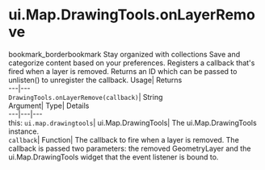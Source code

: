  
#  ui.Map.DrawingTools.onLayerRemove
bookmark_borderbookmark Stay organized with collections  Save and categorize content based on your preferences. 
Registers a callback that's fired when a layer is removed. 
Returns an ID which can be passed to unlisten() to unregister the callback.
Usage| Returns  
---|---  
`DrawingTools.onLayerRemove(callback)`| String  
Argument| Type| Details  
---|---|---  
this: `ui.map.drawingtools`| ui.Map.DrawingTools| The ui.Map.DrawingTools instance.  
`callback`| Function| The callback to fire when a layer is removed. The callback is passed two parameters: the removed GeometryLayer and the ui.Map.DrawingTools widget that the event listener is bound to.  
